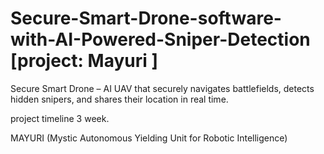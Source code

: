 # Secure-Smart-Drone-software-with-AI-Powered-Sniper-Detection         [project: Mayuri ]
Secure Smart Drone – AI UAV that securely navigates battlefields, detects hidden snipers, and shares their location in real time.



project timeline 3 week.



MAYURI (Mystic Autonomous Yielding Unit for Robotic Intelligence)
